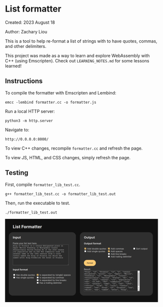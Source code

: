 # List formatter

Created: 2023 August 18

Author: Zachary Liou

This is a tool to help re-format a list of strings with to have quotes, commas,
and other delimiters.

This project was made as a way to learn and explore WebAssembly with C++
(using Emscripten). Check out `LEARNING_NOTES.md` for some lessons learned!


## Instructions

To compile the formatter with Emscripten and Lembind:
```
emcc -lembind formatter.cc -o formatter.js
```

Run a local HTTP server:

```
python3 -m http.server
```

Navigate to:

```
http://0.0.0.0:8000/
```

To view C++ changes, recompile `formatter.cc` and refresh the page.

To view JS, HTML, and CSS changes, simply refresh the page.


## Testing

First, compile `formatter_lib_test.cc`.
```
g++ formatter_lib_test.cc -o formatter_lib_test.out
```

Then, run the executable to test.
```
./formatter_lib_test.out
```

![Sample image of the formatter tool.](demo.png)

